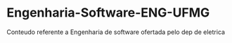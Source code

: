 # Engenharia-Software-ENG-UFMG
Conteudo  referente a Engenharia de software ofertada pelo dep de eletrica
